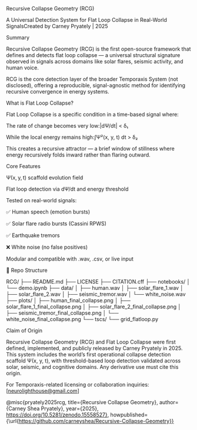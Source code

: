 Recursive Collapse Geometry (RCG)

A Universal Detection System for Flat Loop Collapse in Real-World SignalsCreated by Carney Pryately | 2025

Summary

Recursive Collapse Geometry (RCG) is the first open-source framework that defines and detects flat loop collapse — a universal structural signature observed in signals across domains like solar flares, seismic activity, and human voice.

RCG is the core detection layer of the broader Temporaxis System (not disclosed), offering a reproducible, signal-agnostic method for identifying recursive convergence in energy systems.

What is Flat Loop Collapse?

Flat Loop Collapse is a specific condition in a time-based signal where:

The rate of change becomes very low:|dΨ/dt| < δ₁

While the local energy remains high:∫Ψ²(x, y, t) dt > δ₂

This creates a recursive attractor — a brief window of stillness where energy recursively folds inward rather than flaring outward.

Core Features

Ψ(x, y, t) scaffold evolution field

Flat loop detection via dΨ/dt and energy threshold

Tested on real-world signals:

✅ Human speech (emotion bursts)

✅ Solar flare radio bursts (Cassini RPWS)

✅ Earthquake tremors

❌ White noise (no false positives)

Modular and compatible with .wav, .csv, or live input

📂 Repo Structure

RCG/
├── README.md
├── LICENSE
├── CITATION.cff
├── notebooks/
│   └── demo.ipynb
├── data/
│   ├── human.wav
│   ├── solar_flare_1.wav
│   ├── solar_flare_2.wav
│   ├── seismic_tremor.wav
│   └── white_noise.wav
├── plots/
│   ├── human_final_collapse.png
│   ├── solar_flare_1_final_collapse.png
│   ├── solar_flare_2_final_collapse.png
│   ├── seismic_tremor_final_collapse.png
│   └── white_noise_final_collapse.png
└── tscs/
    └── grid_flatloop.py

Claim of Origin

Recursive Collapse Geometry (RCG) and Flat Loop Collapse were first defined, implemented, and publicly released by Carney Pryately in 2025. This system includes the world’s first operational collapse detection scaffold Ψ(x, y, t), with threshold-based loop detection validated across solar, seismic, and cognitive domains. Any derivative use must cite this origin.

For Temporaxis-related licensing or collaboration inquiries: [neurolighthouse@gmail.com]

@misc{pryately2025rcg,
  title={Recursive Collapse Geometry},
  author={Carney Shea Pryately},
  year={2025},
  https://doi.org/10.5281/zenodo.15558527},
  howpublished={\url{https://github.com/carneyshea/Recursive-Collapse-Geometry}}
